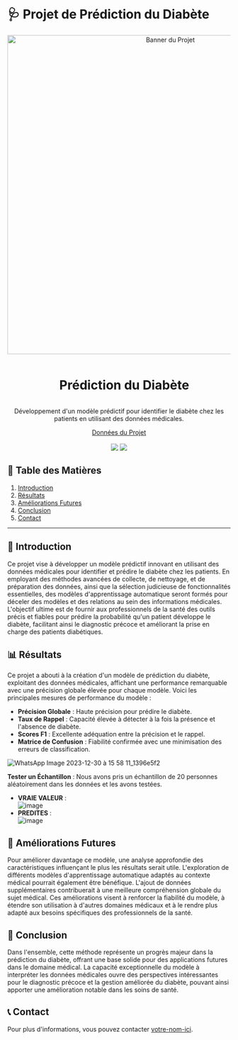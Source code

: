 # 🩺 Projet de Prédiction du Diabète

<div align="center">
  <a href="![machine-learning-in-healthcare-1-768x402-1](https://github.com/user-attachments/assets/aa5e1306-d27f-4c99-bf52-5a496fbd4e06)
">
    <img src="![machine-learning-in-healthcare-1-768x402-1](https://github.com/user-attachments/assets/02c4392a-0882-4fc3-a593-738068f451e7)
" alt="Banner du Projet" width="720">
  </a>
  
  <div id="user-content-toc">
    <ul>
      <summary><h1 style="display: inline-block;">Prédiction du Diabète</h1></summary>
    </ul>
  </div>

  <p>Développement d'un modèle prédictif pour identifier le diabète chez les patients en utilisant des données médicales.</p>
  <a href="https://www.kaggle.com/datasets/iammustafatz/diabetes-prediction-dataset" target="_blank">Données du Projet</a>
  </div>
<br>
<div align="center">
  <a href="https://votre-lien-de-preview-ici"><img src="https://static.streamlit.io/badges/streamlit_badge_black_white.svg"/></a>
  <img src="https://img.shields.io/github/stars/votre-repo?color=blue&style=social"/>
</div>

## 📝 Table des Matières

1. [ Introduction ](#introduction)
2. [ Résultats ](#resultats)
3. [ Améliorations Futures ](#ameliorations)
4. [ Conclusion ](#conclusion)
5. [ Contact ](#contact)
<hr>

<a name="introduction"></a>
## 🔬 Introduction

Ce projet vise à développer un modèle prédictif innovant en utilisant des données médicales pour identifier et prédire le diabète chez les patients. En employant des méthodes avancées de collecte, de nettoyage, et de préparation des données, ainsi que la sélection judicieuse de fonctionnalités essentielles, des modèles d'apprentissage automatique seront formés pour déceler des modèles et des relations au sein des informations médicales. L'objectif ultime est de fournir aux professionnels de la santé des outils précis et fiables pour prédire la probabilité qu'un patient développe le diabète, facilitant ainsi le diagnostic précoce et améliorant la prise en charge des patients diabétiques.

<a name="resultats"></a>
## 📊 Résultats

Ce projet a abouti à la création d'un modèle de prédiction du diabète, exploitant des données médicales, affichant une performance remarquable avec une précision globale élevée pour chaque modèle. Voici les principales mesures de performance du modèle :

- **Précision Globale** : Haute précision pour prédire le diabète.
- **Taux de Rappel** : Capacité élevée à détecter à la fois la présence et l'absence de diabète.
- **Scores F1** : Excellente adéquation entre la précision et le rappel.
- **Matrice de Confusion** : Fiabilité confirmée avec une minimisation des erreurs de classification.

![WhatsApp Image 2023-12-30 à 15 58 11_1396e5f2](https://github.com/user-attachments/assets/bcb8de10-eeb6-4678-9c21-f9c2e1127b3e)

**Tester un Échantillon** : Nous avons pris un échantillon de 20 personnes aléatoirement dans les données et les avons testées.

- **VRAIE VALEUR** :  
  ![image](https://github.com/user-attachments/assets/6295ba23-4687-4925-bcff-879bf16c312e)
- **PREDITES** :  
  ![image](https://github.com/user-attachments/assets/d0634494-d6ab-45a3-8b5e-840e7ef44202)

<a name="ameliorations"></a>
## 🚀 Améliorations Futures

Pour améliorer davantage ce modèle, une analyse approfondie des caractéristiques influençant le plus les résultats serait utile. L'exploration de différents modèles d'apprentissage automatique adaptés au contexte médical pourrait également être bénéfique. L'ajout de données supplémentaires contribuerait à une meilleure compréhension globale du sujet médical. Ces améliorations visent à renforcer la fiabilité du modèle, à étendre son utilisation à d'autres domaines médicaux et à le rendre plus adapté aux besoins spécifiques des professionnels de la santé.

<a name="conclusion"></a>
## 🏁 Conclusion

Dans l'ensemble, cette méthode représente un progrès majeur dans la prédiction du diabète, offrant une base solide pour des applications futures dans le domaine médical. La capacité exceptionnelle du modèle à interpréter les données médicales ouvre des perspectives intéressantes pour le diagnostic précoce et la gestion améliorée du diabète, pouvant ainsi apporter une amélioration notable dans les soins de santé.

<a name="contact"></a>
## 📞 Contact

Pour plus d'informations, vous pouvez contacter [votre-nom-ici](mailto:votre-email@exemple.com).
